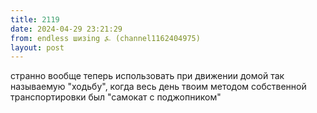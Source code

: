 ```yaml
---
title: 2119
date: 2024-04-29 23:21:29
from: endless шизing ⍼ (channel1162404975)
layout: post
---
```


странно вообще теперь использовать при движении домой так называемую "ходьбу", когда весь день твоим методом собственной транспортировки был "самокат с поджопником"
